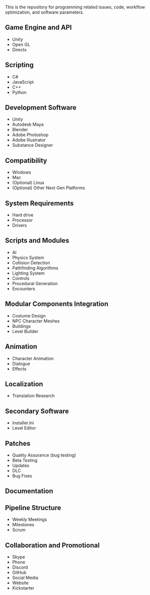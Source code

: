 This is the repository for programming related issues, code, workflow optimization, and software parameters.

## Game Engine and API
- Unity
- Open GL
- Directx

## Scripting
- C#
- JavaScript
- C++
- Python

## Development Software
- Unity
- Autodesk Maya
- Blender
- Adobe Photoshop
- Adobe Illustrator
- Substance Designer

## Compatibility
- Windows
- Mac
- (Optional) Linux
- (Optional) Other Next Gen Platforms

## System Requirements
- Hard drive
- Processor
- Drivers

## Scripts and Modules
- AI
- Physics System
- Collision Detection
- Pathfinding Algorithms
- Lighting System
- Controls
- Procedural Generation
- Encounters

## Modular Components Integration
- Costume Design
- NPC Character Meshes
- Buildings
- Level Builder

## Animation
- Character Animation
- Dialogue
- Effects

## Localization
- Translation Research

## Secondary Software
- Installer.ini
- Level Editor

## Patches
- Quality Assurance (bug testing)
- Beta Testing
- Updates
- DLC
- Bug Fixes

## Documentation

## Pipeline Structure
- Weekly Meetings 
- Milestones
- Scrum

## Collaboration and Promotional
- Skype
- Phone
- Discord
- GitHub
- Social Media
- Website
- Kickstarter
